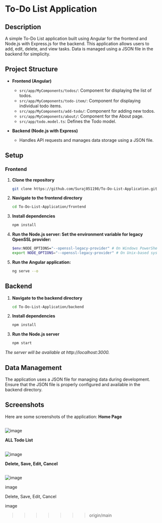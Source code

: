 # To-Do List Application

## Description

A simple To-Do List application built using Angular for the frontend and Node.js with Express.js for the backend. This application allows users to add, edit, delete, and view tasks. Data is managed using a JSON file in the backend for simplicity.

## Project Structure

- **Frontend (Angular)**
  - `src/app/MyComponents/todos/`: Component for displaying the list of todos.
  - `src/app/MyComponents/todo-item/`: Component for displaying individual todo items.
  - `src/app/MyComponents/add-todo/`: Component for adding new todos.
  - `src/app/MyComponents/about/`: Component for the About page.
  - `src/app/todo.model.ts`: Defines the Todo model.

- **Backend (Node.js with Express)**
  - Handles API requests and manages data storage using a JSON file.

## Setup

### Frontend

1. **Clone the repository**

   ```bash
   git clone https://github.com/Suraj051198/To-Do-List-Application.git

2. **Navigate to the frontend directory**
   ```bash
   cd To-Do-List-Application/frontend


3. **Install dependencies**
   ```bash
   npm install
   
4. **Run the Node.js server: Set the environment variable for legacy OpenSSL provider:**
   ```bash
   $env:NODE_OPTIONS="--openssl-legacy-provider" # On Windows PowerShell
   export NODE_OPTIONS="--openssl-legacy-provider" # On Unix-based systems
   
5. **Run the Angular application:**
   ```bash
   ng serve --o
   

## Backend

   1. **Navigate to the backend directory**
      ```bash
      cd To-Do-List-Application/backend
      
   2. **Install dependencies**
      ```bash
      npm install

   3. **Run the Node.js server**
      ```bash
      npm start

 *The server will be available at http://localhost:3000.*


## Data Management
The application uses a JSON file for managing data during development. 
Ensure that the JSON file is properly configured and available in the backend directory.

## Screenshots
Here are some screenshots of the application:
**Home Page**
##
![image](https://github.com/user-attachments/assets/6f4f4c20-a676-482c-b758-f30e96bd5ad3)

**ALL Todo List**
##
![image](https://github.com/user-attachments/assets/74fed2c9-e7da-4682-a740-9f1d896cc24a)

**Delete, Save, Edit, Cancel**
##
![image](https://github.com/user-attachments/assets/a3e8dc81-5858-41e1-b81c-d88407a02512)

   


image

Delete, Save, Edit, Cancel

image
>>>>>>> origin/main
